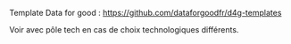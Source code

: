 Template Data for good : https://github.com/dataforgoodfr/d4g-templates

Voir avec pôle tech en cas de choix technologiques différents.